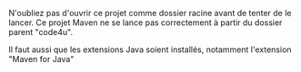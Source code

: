 N'oubliez pas d'ouvrir ce projet comme dossier racine avant de tenter de le lancer. Ce projet Maven ne se lance pas correctement à partir du dossier parent "code4u".

Il faut aussi que les extensions Java soient installés, notamment l'extension "Maven for Java"